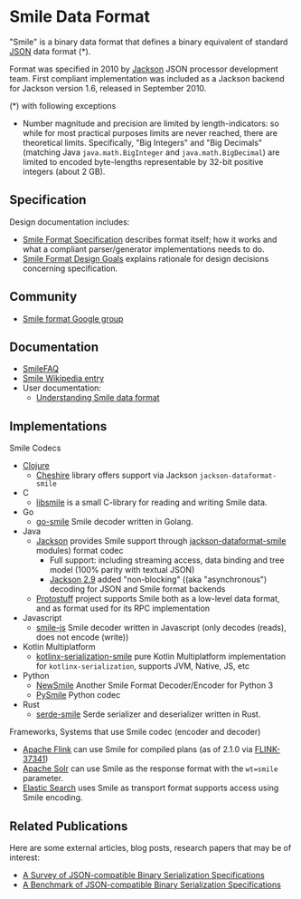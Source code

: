 # Smile Data Format

"Smile" is a binary data format that defines a binary equivalent of standard
[JSON](http://en.wikipedia.org/wiki/JSON) data format (*).

Format was specified in 2010 by [Jackson](../../../jackson) JSON processor development team.
First compliant implementation was included as a Jackson backend for Jackson version 1.6,
released in September 2010.

(*) with following exceptions

* Number magnitude and precision are limited by length-indicators: so
  while for most practical purposes limits are never reached, there are theoretical limits. Specifically, "Big Integers" and "Big Decimals" (matching Java `java.math.BigInteger` and `java.math.BigDecimal`) are limited to encoded byte-lengths representable by 32-bit positive integers (about 2 GB).

##  Specification

Design documentation includes:

* [Smile Format Specification](smile-specification.md)  describes format itself; how it works and what a compliant parser/generator implementations needs to do.
* [Smile Format Design Goals](smile-design-goals.md) explains rationale for design decisions concerning specification.

## Community

* [Smile format Google group](http://groups.google.com/group/smile-format-discussion)

## Documentation

* [SmileFAQ](smile-faq.md)
* [Smile Wikipedia entry](https://en.wikipedia.org/wiki/Smile_(data_interchange_format))
* User documentation:
    * [Understanding Smile data format](https://medium.com/code-with-ayush/understanding-smile-a-data-format-based-on-json-29972a37d376)

## Implementations

Smile Codecs

*  [Clojure](http://clojure.org) 
    * [Cheshire](https://github.com/dakrone/cheshire) library offers support via Jackson `jackson-dataformat-smile`
* C
    * [libsmile](https://github.com/pierre/libsmile) is a small C-library for reading and writing Smile data.
* Go
    * [go-smile](https://github.com/zencoder/go-smile) Smile decoder written in Golang.
* Java
    * [Jackson](../../../jackson) provides Smile support through [jackson-dataformat-smile](../../../jackson-dataformats-binary) modules) format codec
        * Full support: including streaming access, data binding and tree model (100% parity with textual JSON)
        * [Jackson 2.9](https://github.com/FasterXML/jackson/wiki/Jackson-Release-2.9) added "non-blocking" ((aka "asynchronous") decoding for JSON and Smile format backends
    * [Protostuff](http://github.com/protostuff/protostuff) project supports Smile both as a low-level data format, and as format used for its RPC implementation
* Javascript
    * [smile-js](https://github.com/ngyewch/smile-js) Smile decoder written in Javascript (only decodes (reads), does not encode (write)) 
* Kotlin Multiplatform
    * [kotlinx-serialization-smile](https://github.com/vooft/kotlinx-serialization-smile) pure Kotlin Multiplatform implementation for `kotlinx-serialization`, supports JVM, Native, JS, etc
* Python
    * [NewSmile](https://pypi.org/project/newsmile/) Another Smile Format Decoder/Encoder for Python 3
    * [PySmile](https://github.com/jhosmer/PySmile) Python codec
* Rust
    * [serde-smile](https://github.com/sfackler/serde-smile) Serde serializer and deserializer written in Rust.

Frameworks, Systems that use Smile codec (encoder and decoder)

* [Apache Flink](https://flink.apache.org/) can use Smile for compiled plans (as of 2.1.0 via [FLINK-37341](https://issues.apache.org/jira/browse/FLINK-37341))
* [Apache Solr](http://lucene.apache.org/solr) can use Smile as the response format with the `wt=smile` parameter.
* [Elastic Search](http://www.elastic.co) uses Smile as transport format supports access using Smile encoding.

## Related Publications

Here are some external articles, blog posts, research papers that may be of interest:

* [A Survey of JSON-compatible Binary Serialization Specifications](https://arxiv.org/abs/2201.02089)
* [A Benchmark of JSON-compatible Binary Serialization Specifications](https://arxiv.org/abs/2201.03051)

